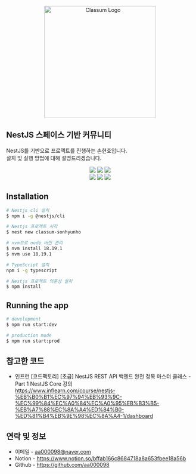 <p align="center">
  <img src="https://www.classum.com/images/Logo-type.png" width="300" alt="Classum Logo" /></a>
</p>

## NestJS 스페이스 기반 커뮤니티
NestJS를 기반으로 프로젝트를 진행하는 손현호입니다.<br>설치 및 실행 방법에 대해 설명드리겠습니다.

<p align="center">
<img src="https://img.shields.io/badge/npm-v10.2.4-grey?logo=npm&logoColor=white&style=flat&labelColor=darkred">
<img src = "https://img.shields.io/badge/Nestjs-v10.2.1-grey?style=flat&logo=Nestjs&labelColor=e0234e">
<img src = "https://img.shields.io/badge/Node.js-v18.19.1-grey?style=flat&logo=Node.js&logoColor=white&labelColor=339933">
<br>
<img src = "https://img.shields.io/badge/TypeScript-v5.3.3-grey?style=flat&logo=typescript&logoColor=white&labelColor=3178C6">
<img src = "https://img.shields.io/badge/TypeORM-v10.0.2-grey?style=flat&logo=TypeORM&logoColor=white&labelColor=fe0902">
<img src = "https://img.shields.io/badge/MySQL-v8.0.36-grey?style=flat&logo=mysql&logoColor=white&labelColor=015a85">
</p>

## Installation

```bash
# Nestjs cli 설치
$ npm i -g @nestjs/cli

# Nestjs 프로젝트 시작
$ nest new classum-sonhyunho

# nvm으로 node 버전 관리 
$ nvm install 18.19.1
$ nvm use 18.19.1

# TypeScript 설치
npm i -g typescript

# Nestjs 프로젝트 의존성 설치
$ npm install
```

## Running the app

```bash
# development
$ npm run start:dev

# production mode
$ npm run start:prod
```

## 참고한 코드
- 인프런 [코드팩토리] [초급] NestJS REST API 백엔드 완전 정복 마스터 클래스 - Part 1 NestJS Core 강의  
https://www.inflearn.com/course/nestjs-%EB%B0%B1%EC%97%94%EB%93%9C-%EC%99%84%EC%A0%84%EC%A0%95%EB%B3%B5-%EB%A7%88%EC%8A%A4%ED%84%B0-%ED%81%B4%EB%9E%98%EC%8A%A4-1/dashboard


## 연락 및 정보

- 이메일 - aa000098@naver.com
- Notion - https://www.notion.so/bffab166c8684718a8a653fbee18a56b
- Github - https://github.com/aa000098
